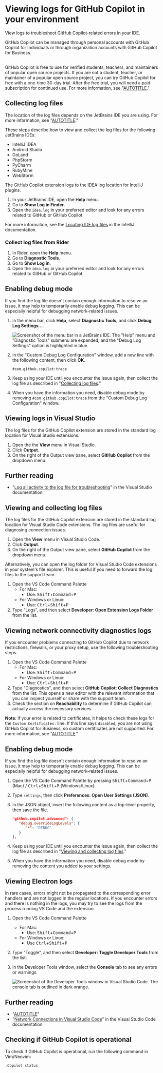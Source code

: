 # Viewing logs for GitHub Copilot in your environment

View logs to troubleshoot GitHub Copilot-related errors in your IDE.

GitHub Copilot can be managed through personal accounts with GitHub Copilot for Individuals or through organization accounts with GitHub Copilot for Business.<br><br>

GitHub Copilot is free to use for verified students, teachers, and maintainers of popular open source projects. If you are not a student, teacher, or maintainer of a popular open source project, you can try GitHub Copilot for free with a one-time 30-day trial. After the free trial, you will need a paid subscription for continued use. For more information, see "[AUTOTITLE](/billing/managing-billing-for-github-copilot/about-billing-for-github-copilot)."

<div class="ghd-tool jetbrains">

## Collecting log files

The location of the log files depends on the JetBrains IDE you are using. For more information, see "[AUTOTITLE](/copilot/configuring-github-copilot/configuring-github-copilot-in-your-environment?tool=jetbrains)."

These steps describe how to view and collect the log files for the following JetBrains IDEs:

- IntelliJ IDEA
- Android Studio
- GoLand
- PhpStorm
- PyCharm
- RubyMine
- WebStorm

The GitHub Copilot extension logs to the IDEA log location for IntelliJ plugins.
1. In your JetBrains IDE, open the **Help** menu.
1. Go to **Show Log in Finder**.
1. Open the `idea.log` in your preferred editor and look for any errors related to GitHub or GitHub Copilot.

For more information, see the [Locating IDE log files](https://intellij-support.jetbrains.com/hc/en-us/articles/207241085-Locating-IDE-log-files) in the IntelliJ documentation.

### Collect log files from Rider

1. In Rider, open the **Help** menu.
1. Go to **Diagnostic Tools**.
1. Go to **Show Log in**.
1. Open the `idea.log` in your preferred editor and look for any errors related to GitHub or GitHub Copilot.

## Enabling debug mode

If you find the log file doesn't contain enough information to resolve an issue, it may help to temporarily enable debug logging. This can be especially helpful for debugging network-related issues.

1. In the menu bar, click **Help**, select **Diagnostic Tools**, and click **Debug Log Settings...**.

   ![Screenshot of the menu bar in a JetBrains IDE. The "Help" menu and "Diagnostic Tools" submenu are expanded, and the "Debug Log Settings" option is highlighted in blue.](/assets/images/help/copilot/jetbrains-debug-log.png)

1. In the "Custom Debug Log Configuration" window, add a new line with the following content, then click **OK**.

   ```text copy
   #com.github.copilot:trace
   ```

1. Keep using your IDE until you encounter the issue again, then collect the log file as described in "[Collecting log files](#collecting-log-files)."
1. When you have the information you need, disable debug mode by removing `#com.github.copilot:trace` from the "Custom Debug Log Configuration" window.

</div>

<div class="ghd-tool visualstudio">

## Viewing logs in Visual Studio

The log files for the GitHub Copilot extension are stored in the standard log location for Visual Studio extensions.
1. Open the the **View** menu in Visual Studio.
1. Click **Output**.
1. On the right of the Output view pane, select **GitHub Copilot** from the dropdown menu.

## Further reading

- "[Log all activity to the log file for troubleshooting](https://learn.microsoft.com/en-us/visualstudio/ide/reference/log-devenv-exe?view=vs-2022)" in the Visual Studio documentation

</div>

<div class="ghd-tool vscode">

## Viewing and collecting log files

The log files for the GitHub Copilot extension are stored in the standard log location for Visual Studio Code extensions. The log files are useful for diagnosing connection issues.
1. Open the **View** menu in Visual Studio Code.
1. Click **Output**.
1. On the right of the Output view pane, select **GitHub Copilot** from the dropdown menu.

Alternatively, you can open the log folder for Visual Studio Code extensions in your system's file explorer. This is useful if you need to forward the log files to the support team.

1. Open the VS Code Command Palette
   - For Mac:
      - Use: <kbd>Shift</kbd>+<kbd>Command</kbd>+<kbd>P</kbd>
   - For Windows or Linux:
      - Use: <kbd>Ctrl</kbd>+<kbd>Shift</kbd>+<kbd>P</kbd>
1. Type "Logs", and then select **Developer: Open Extension Logs Folder** from the list.

## Viewing network connectivity diagnostics logs

If you encounter problems connecting to GitHub Copilot due to network restrictions, firewalls, or your proxy setup, use the following troubleshooting steps.

1. Open the VS Code Command Palette
   - For Mac:
      - Use: <kbd>Shift</kbd>+<kbd>Command</kbd>+<kbd>P</kbd>
   - For Windows or Linux:
      - Use: <kbd>Ctrl</kbd>+<kbd>Shift</kbd>+<kbd>P</kbd>
1. Type "Diagnostics", and then select **GitHub Copilot: Collect Diagnostics** from the list. This opens a new editor with the relevant information that you can inspect yourself or share with the support team.
1. Check the section on **Reachability** to determine if GitHub Copilot can actually access the necessary services.

<div class="ghd-spotlight ghd-spotlight-note border rounded-1 my-3 p-3 f5 color-border-accent-emphasis color-bg-accent">

**Note:** If your error is related to certificates, it helps to check these logs for the `Custom Certificates:` line. If this line says `disabled`, you are not using GitHub Copilot for Business, so custom certificates are not supported. For more information, see "[AUTOTITLE](/copilot/overview-of-github-copilot/about-github-copilot-for-business)."

</div>

## Enabling debug mode

If you find the log file doesn't contain enough information to resolve an issue, it may help to temporarily enable debug logging. This can be especially helpful for debugging network-related issues.

1. Open the VS Code Command Palette by pressing <kbd>Shift</kbd>+<kbd>Command</kbd>+<kbd>P</kbd> (Mac) / <kbd>Ctrl</kbd>+<kbd>Shift</kbd>+<kbd>P</kbd> (Windows/Linux).
1. Type `settings`, then click **Preferences: Open User Settings (JSON)**.
1. In the JSON object, insert the following content as a top-level property, then save the file.

   ```json copy
   "github.copilot.advanced": {
      "debug.overrideLogLevels": {
         "*": "DEBUG"
      }
   },
   ```

1. Keep using your IDE until you encounter the issue again, then collect the log file as described in "[Viewing and collecting log files](#viewing-and-collecting-log-files)."
1. When you have the information you need, disable debug mode by removing the content you added to your settings.

## Viewing Electron logs

In rare cases, errors might not be propagated to the corresponding error handlers and are not logged in the regular locations. If you encounter errors and there is nothing in the logs, you may try to see the logs from the process running VS Code and the extension.

1. Open the VS Code Command Palette
   - For Mac:
      - Use: <kbd>Shift</kbd>+<kbd>Command</kbd>+<kbd>P</kbd>
   - For Windows or Linux:
      - Use <kbd>Ctrl</kbd>+<kbd>Shift</kbd>+<kbd>P</kbd>
1. Type "Toggle", and then select **Developer: Toggle Developer Tools** from the list.
1. In the Developer Tools window, select the **Console** tab to see any errors or warnings.

   ![Screenshot of the Developer Tools window in Visual Studio Code. The console tab is outlined in dark orange.](/assets/images/help/copilot/vsc-electron-logs.png)

## Further reading

- "[AUTOTITLE](/copilot/troubleshooting-github-copilot/troubleshooting-network-errors-for-github-copilot)"
- "[Network Connections in Visual Studio Code](https://code.visualstudio.com/docs/setup/network)" in the Visual Studio Code documentation

</div>

<div class="ghd-tool vimneovim">

## Checking if GitHub Copilot is operational

To check if GitHub Copilot is operational, run the following command in Vim/Neovim:

    :Copilot status

</div>
